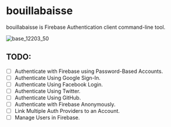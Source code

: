 # bouillabaisse

bouillabaisse is Firebase Authentication client command-line tool.

![base_12203_50](https://cloud.githubusercontent.com/assets/1456047/17456119/472cc21a-5c07-11e6-8a59-d7977347295b.jpg)

## TODO:

- [ ] Authenticate with Firebase using Password-Based Accounts.
- [ ] Authenticate Using Google Sign-In.
- [ ] Authenticate Using Facebook Login.
- [ ] Authenticate Using Twitter.
- [ ] Authenticate Using GitHub.
- [ ] Authenticate with Firebase Anonymously.
- [ ] Link Multiple Auth Providers to an Account.
- [ ] Manage Users in Firebase.

